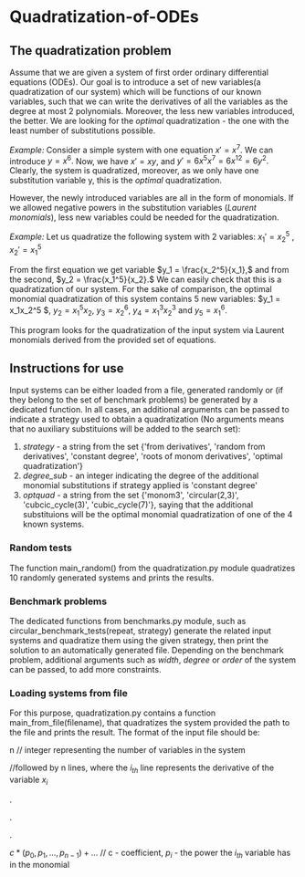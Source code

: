 # Quadratization-of-ODEs

## The quadratization problem

Assume that we are given a system of first order ordinary differential equations (ODEs). Our goal is to introduce a set of new variables(a quadratization of our system)
which will be functions of our known variables, such that we can write the derivatives of all the variables as the degree at most 2 polynomials. Moreover, the less new 
variables introduced, the better. We are looking for the *optimal* quadratization - the one with the least number of substitutions possible.

*Example:* Consider a simple system with one equation $x' = x^7.$ We can introduce $y = x^6.$ Now, we have $x' = xy,$ and $y' = 6x^5x^7 = 6x^{12} = 6y^2.$ Clearly, the
system is quadratized, moreover, as we only have one substitution variable y, this is the *optimal* quadratization.

However, the newly introduced variables are all in the form of monomials. If we allowed negative powers in the substitution variables (*Laurent monomials*), less new 
variables could be needed for the quadratization.

*Example:* Let us quadratize the following system with 2 variables:
$x_1' = x_2^5$ ,  $x_2' = x_1^5$
  

From the first equation we get variable $y_1 = \frac{x_2^5}{x_1},$ and from the second, $y_2 = \frac{x_1^5}{x_2}.$ We can easily check that this is a quadratization 
of our system. For the sake of comparison, the optimal monomial quadratization of this system contains 5 new variables: $y_1 = x_1x_2^5 $, $y_2 = x_1^5x_2$, $y_3 = x_2^6$, $y_4 = x_1^3x_2^3$ and $y_5 = x_1^6.$ 

This program looks for the quadratization of the input system via Laurent monomials derived from the provided set of equations.

## Instructions for use

Input systems can be either loaded from a file, generated randomly or (if they belong to the set of benchmark problems) be generated by a dedicated function. In all cases,
an additional arguments can be passed to indicate a strategy used to obtain a quadratization (No arguments means that no auxiliary substituions will be added to 
the search set):
1. *strategy* - a string from the set {'from derivatives', 'random from derivatives', 'constant degree', 'roots of monom derivatives', 'optimal quadratization'}
2. *degree_sub* - an integer indicating the degree of the additional monomial substitutions if strategy applied is 'constant degree'
3. *optquad* - a string from the set {'monom3', 'circular(2,3)', 'cubcic_cycle(3)', 'cubic_cycle(7)'}, saying that the additional substituions will be the optimal monomial 
quadratization of one of the 4 known systems.

### Random tests
The function main_random() from the quadratization.py module quadratizes 10 randomly generated systems and prints the results.

### Benchmark problems
The dedicated functions from benchmarks.py module, such as circular_benchmark_tests(repeat, strategy) generate the related input systems and quadratize them using 
the given strategy, then print the solution to an automatically generated file. Depending on the benchmark problem, additional arguments such as *width*, *degree* 
or *order* of the system can be passed, to add more constraints.

### Loading systems from file
For this purpose, quadratization.py contains a function main_from_file(filename), that quadratizes the system provided the path to the file and prints the result.
The format of the input file should be:

n // integer representing the number of variables in the system

//followed by n lines, where the $i_{th}$ line represents the derivative of the variable $x_i$

.

.

.

$c*(p_0, p_1, ..., p_{n-1}) + ...$ // c - coefficient, $p_i$ - the power the $i_{th}$ variable has in the monomial
